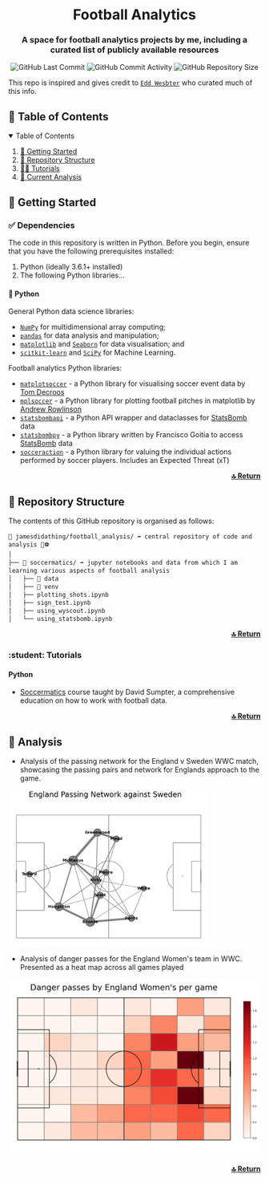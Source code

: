 <!-- README.md -->

<div align="center">
  <h1 id="top" align="center">Football Analytics</h1>
<h3 align="center">A space for football analytics projects by me, including a curated list of publicly available resources </h3>
<p align="center">
  
![GitHub Last Commit](https://img.shields.io/github/last-commit/jamesdidathing/football_analysis?style=plastic)
![GitHub Commit Activity](https://img.shields.io/github/commit-activity/m/jamesdidathing/football_analysis.svg)
![GitHub Repository Size](https://img.shields.io/github/repo-size/jamesdidathing/football_analysis?style=plastic)
</p>

</div>

This repo is inspired and gives credit to [`Edd Wesbter`]([https://numpy.org/doc/stable/contents.html](https://github.com/eddwebster/football_analytics/tree/master)) who curated much of this info.
<!-- TABLE OF CONTENTS -->
<h2 id="table-of-contents"> 📍 Table of Contents</h2>

<details open="open">
  <summary>Table of Contents</summary>
  <ol>
    <li><a href="#getting-started"> 🚀 Getting Started</a></li>
    <li><a href="#repository-structure"> 🌵 Repository Structure</a></li>
    <li><a href="#tutorials">🧑‍🎓 Tutorials</a></li>
    <li><a href="#analysis">📍 Current Analysis</a></li>
  </ol>

<!-- GETTING STARTED -->
<h2 id="getting-started"> 🚀 Getting Started</h2>


<h3 id="getting-started-dependencies"> ✅ Dependencies</h3>

The code in this repository is written in Python. Before you begin, ensure that you have the following prerequisites installed:
1. Python (ideally 3.6.1+ installed)
3. The following Python libraries...

<h4 id="getting-started-dependencies-python"> 🐍 Python</h3>

General Python data science libraries:
*    [`NumPy`](https://numpy.org/doc/stable/contents.html) for multidimensional array computing;
*    [`pandas`](http://pandas.pydata.org/) for data analysis and manipulation;
*    [`matplotlib`](https://matplotlib.org/contents.html?v=20200411155018) and [`Seaborn`](https://seaborn.pydata.org/) for data visualisation; and
*    [`scitkit-learn`](https://scikit-learn.org/stable/index.html) and [`SciPy`](https://www.scipy.org/) for Machine Learning.

Football analytics Python libraries:
*    [`matplotsoccer`](https://github.com/TomDecroos/matplotsoccer) - a Python library for visualising soccer event data by [Tom Decroos](https://twitter.com/TomDecroos)
*    [`mplsoccer`](https://github.com/andrewRowlinson/mplsoccer) - a Python library for plotting football pitches in matplotlib by [Andrew Rowlinson](https://twitter.com/numberstorm)
*    [`statsbombapi`](https://github.com/Torvaney/statsbombapi) - a Python API wrapper and dataclasses for [StatsBomb](https://statsbomb.com/) data
*    [`statsbombpy`](https://github.com/statsbomb/statsbombpy) - a Python library written by Francisco Goitia to access [StatsBomb](https://statsbomb.com/) data
*    [`socceraction`](https://github.com/ML-KULeuven/socceraction) - a Python library for valuing the individual actions performed by soccer players. Includes an Expected Threat (xT) 


<p align="right">
  <a href="#top"><b>🔝 Return </b></a>
</p>

<!-- REPOSITORY STRUCTURE -->
<h2 id="repository-structure"> 🌵 Repository Structure</h2>

The contents of this GitHub repository is organised as follows:

    📂 jamesdidathing/football_analysis/ ➡️ central repository of code and analysis 📍⚽
    │
    ├── 📂 soccermatics/ ➡️ jupyter notebooks and data from which I am learning various aspects of football analysis
    │   ├── 📂 data
    │   ├── 📂 venv
    │   ├── plotting_shots.ipynb
    │   ├── sign_test.ipynb
    │   ├── using_wyscout.ipynb
    │   └── using_statsbomb.ipynb   

<p align="right">
  <a href="#top"><b>🔝 Return </b></a>
</p>


<h3 id="tutorials"> :student: Tutorials</h3>

<h4 id="tutorials-python"> Python</h4>

*    [Soccermatics](https://soccermatics.readthedocs.io/en/latest/) course taught by David Sumpter, a comprehensive education on how to work with football data.

<p align="right">
  <a href="#top"><b>🔝 Return </b></a>
</p>

<h2 id="analysis"> 📍 Analysis</h2>

*    Analysis of the passing network for the England v Sweden WWC match, showcasing the passing pairs and network for Englands approach to the game.

<img src="/images/engswedpass.png" width="400">

* Analysis of danger passes for the England Women's team in WWC. Presented as a heat map across all games played

<img src="/images/heatmap_passes.png" width="500">

<p align="right">
  <a href="#top"><b>🔝 Return </b></a>
</p>
